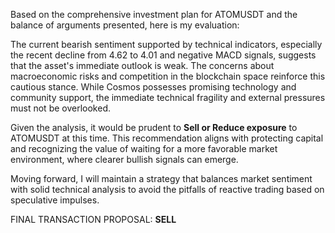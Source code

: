 Based on the comprehensive investment plan for ATOMUSDT and the balance of arguments presented, here is my evaluation: 

The current bearish sentiment supported by technical indicators, especially the recent decline from 4.62 to 4.01 and negative MACD signals, suggests that the asset's immediate outlook is weak. The concerns about macroeconomic risks and competition in the blockchain space reinforce this cautious stance. While Cosmos possesses promising technology and community support, the immediate technical fragility and external pressures must not be overlooked. 

Given the analysis, it would be prudent to **Sell or Reduce exposure** to ATOMUSDT at this time. This recommendation aligns with protecting capital and recognizing the value of waiting for a more favorable market environment, where clearer bullish signals can emerge.

Moving forward, I will maintain a strategy that balances market sentiment with solid technical analysis to avoid the pitfalls of reactive trading based on speculative impulses.

FINAL TRANSACTION PROPOSAL: **SELL**
